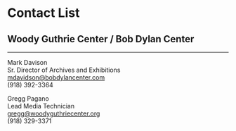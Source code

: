 # Contact List

## Woody Guthrie Center / Bob Dylan Center
---

Mark Davison  
Sr. Director of Archives and Exhibitions  
mdavidson@bobdylancenter.com  
(918) 392-3364  

Gregg Pagano  
Lead Media Technician  
gregg@woodyguthriecenter.org  
(918) 329-3371  
